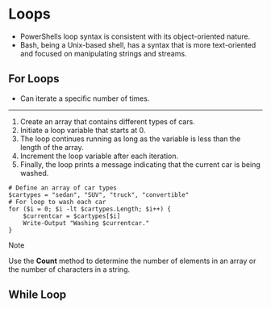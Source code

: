 # Loops
- PowerShells loop syntax is consistent with its object-oriented nature.
- Bash, being a Unix-based shell, has a syntax that is more text-oriented and focused on manipulating strings and streams.

## For Loops
- Can iterate a specific number of times.
***
1. Create an array that contains different types of cars.
2. Initiate a loop variable that starts at 0.
3. The loop continues running as long as the variable is less than the length of the array.
4. Increment the loop variable after each iteration.
5. Finally, the loop prints a message indicating that the current car is being washed.

```
# Define an array of car types
$cartypes = "sedan", "SUV", "truck", "convertible"
# For loop to wash each car
for ($i = 0; $i -lt $cartypes.Length; $i++) {
    $currentcar = $cartypes[$i]
    Write-Output "Washing $currentcar."
}
```

> [!NOTE]
> Use the **Count** method to determine the number of elements in an array or the number of characters in a string.

## While Loop
